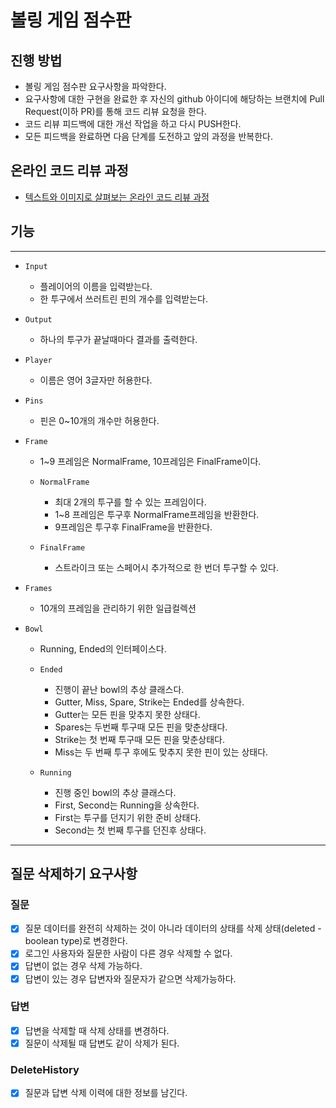 # 볼링 게임 점수판
## 진행 방법
* 볼링 게임 점수판 요구사항을 파악한다.
* 요구사항에 대한 구현을 완료한 후 자신의 github 아이디에 해당하는 브랜치에 Pull Request(이하 PR)를 통해 코드 리뷰 요청을 한다.
* 코드 리뷰 피드백에 대한 개선 작업을 하고 다시 PUSH한다.
* 모든 피드백을 완료하면 다음 단계를 도전하고 앞의 과정을 반복한다.

## 온라인 코드 리뷰 과정
* [텍스트와 이미지로 살펴보는 온라인 코드 리뷰 과정](https://github.com/next-step/nextstep-docs/tree/master/codereview)

## 기능
---

- `Input`
    - 플레이어의 이름을 입력받는다.
    - 한 투구에서 쓰러트린 핀의 개수를 입력받는다.

- `Output`
    - 하나의 투구가 끝날때마다 결과를 출력한다.

- `Player`
    - 이름은 영어 3글자만 허용한다.

- `Pins`
    - 핀은 0~10개의 개수만 허용한다.

- `Frame`
    - 1~9 프레임은 NormalFrame, 10프레임은 FinalFrame이다.

    - `NormalFrame`
        - 최대 2개의 투구를 할 수 있는 프레임이다.
        - 1~8 프레임은 투구후 NormalFrame프레임을 반환한다.
        - 9프레임은 투구후 FinalFrame을 반환한다.

    - `FinalFrame`
        - 스트라이크 또는 스페어시 추가적으로 한 번더 투구할 수 있다.

- `Frames`
    - 10개의 프레임을 관리하기 위한 일급컬렉션

- `Bowl`
    - Running, Ended의 인터페이스다.
    - `Ended`
        - 진행이 끝난 bowl의 추상 클래스다.
        - Gutter, Miss, Spare, Strike는 Ended를 상속한다.
        - Gutter는 모든 핀을 맞추지 못한 상태다.
        - Spares는 두번째 투구때 모든 핀을 맞춘상태다.
        - Strike는 첫 번째 투구때 모든 핀을 맞춘상태다.
        - Miss는 두 번째 투구 후에도 맞추지 못한 핀이 있는 상태다.

    - `Running`
        - 진행 중인 bowl의 추상 클래스다.
        - First, Second는 Running을 상속한다.
        - First는 투구를 던지기 위한 준비 상태다.
        - Second는 첫 번째 투구를 던진후 상태다.
        
--- 


## 질문 삭제하기 요구사항

### 질문
- [x] 질문 데이터를 완전히 삭제하는 것이 아니라 데이터의 상태를 삭제 상태(deleted - boolean type)로 변경한다.
- [x] 로그인 사용자와 질문한 사람이 다른 경우 삭제할 수 없다.
- [x] 답변이 없는 경우 삭제 가능하다.
- [x] 답변이 있는 경우 답변자와 질문자가 같으면 삭제가능하다.

### 답변
- [x] 답변을 삭제할 때 삭제 상태를 변경하다.
- [x] 질문이 삭제될 때 답변도 같이 삭제가 된다.

### DeleteHistory
- [x] 질문과 답변 삭제 이력에 대한 정보를 남긴다.